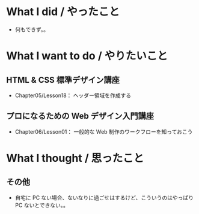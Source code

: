 # What I did / やったこと
- 何もできず。。

# What I want to do / やりたいこと
## HTML & CSS 標準デザイン講座
- Chapter05/Lesson18： ヘッダー領域を作成する

## プロになるための Web デザイン入門講座
- Chapter06/Lesson01： 一般的な Web 制作のワークフローを知っておこう

# What I thought / 思ったこと
## その他
- 自宅に PC ない場合、ないなりに過ごせはするけど、こういうのはやっぱり PC ないとできない。。
